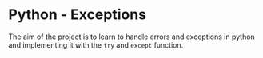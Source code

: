 # Python - Exceptions

The aim of the project is to learn to handle errors and exceptions in python
and implementing it with the `try` and `except` function.


